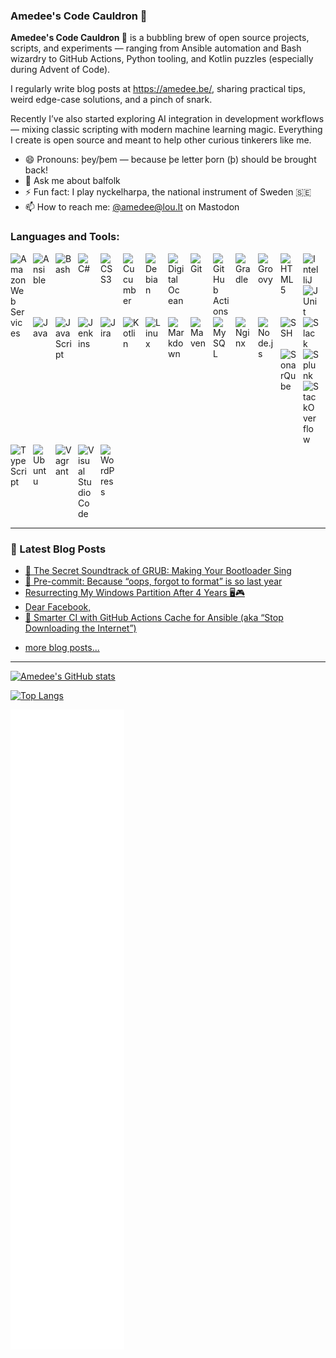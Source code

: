 ### Amedee's Code Cauldron 🔮

**Amedee's Code Cauldron 🔮** is a bubbling brew of open source projects, scripts, and experiments — ranging from Ansible automation and Bash wizardry to GitHub Actions, Python tooling, and Kotlin puzzles (especially during Advent of Code).

I regularly write blog posts at https://amedee.be/, sharing practical tips, weird edge-case solutions, and a pinch of snark.

Recently I’ve also started exploring AI integration in development workflows — mixing classic scripting with modern machine learning magic. Everything I create is open source and meant to help other curious tinkerers like me.

- 😄 Pronouns: þey/þem — because þe letter þorn (þ) should be brought back!
- 💬 Ask me about balfolk
- ⚡ Fun fact: I play nyckelharpa, the national instrument of Sweden 🇸🇪
- 📫 How to reach me: [@amedee@lou.lt](https://lou.lt/@amedee) on Mastodon

### Languages and Tools:

<img align="left" alt="Amazon Web Services" width="26px" src="https://cdn.jsdelivr.net/gh/devicons/devicon/icons/amazonwebservices/amazonwebservices-plain-wordmark.svg" style="padding-right:10px;" />
<img align="left" alt="Ansible" width="26px" src="https://cdn.jsdelivr.net/gh/devicons/devicon/icons/ansible/ansible-original.svg" style="padding-right:10px;" />
<img align="left" alt="Bash" width="26px" src="https://cdn.jsdelivr.net/gh/devicons/devicon/icons/bash/bash-original.svg" style="padding-right:10px;" />
<img align="left" alt="C#" width="26px" src="https://cdn.jsdelivr.net/gh/devicons/devicon/icons/csharp/csharp-original.svg" style="padding-right:10px;" />
<img align="left" alt="CSS3" width="26px" src="https://cdn.jsdelivr.net/gh/devicons/devicon/icons/css3/css3-original.svg" style="padding-right:10px;" />
<img align="left" alt="Cucumber" width="26px" src="https://cdn.jsdelivr.net/gh/devicons/devicon/icons/cucumber/cucumber-plain.svg" style="padding-right:10px;" />
<img align="left" alt="Debian" width="26px" src="https://cdn.jsdelivr.net/gh/devicons/devicon/icons/debian/debian-original.svg" style="padding-right:10px;" />
<img align="left" alt="Digital Ocean" width="26px" src="https://cdn.jsdelivr.net/gh/devicons/devicon/icons/digitalocean/digitalocean-original.svg" style="padding-right:10px;" />
<img align="left" alt="Git" width="26px" src="https://cdn.jsdelivr.net/gh/devicons/devicon/icons/git/git-original.svg" style="padding-right:10px;" />
<img align="left" alt="GitHub Actions" width="26px" src="https://cdn.jsdelivr.net/gh/devicons/devicon/icons/githubactions/githubactions-original.svg" style="padding-right:10px;" />
<img align="left" alt="Gradle" width="26px" src="https://cdn.jsdelivr.net/gh/devicons/devicon/icons/gradle/gradle-original.svg" style="padding-right:10px;" />
<img align="left" alt="Groovy" width="26px" src="https://cdn.jsdelivr.net/gh/devicons/devicon/icons/groovy/groovy-original.svg" style="padding-right:10px;" />
<img align="left" alt="HTML5" width="26px" src="https://cdn.jsdelivr.net/gh/devicons/devicon/icons/html5/html5-original.svg" style="padding-right:10px;" />
<img align="left" alt="IntelliJ" width="26px" src="https://cdn.jsdelivr.net/gh/devicons/devicon/icons/intellij/intellij-original.svg" style="padding-right:10px;" />
<img align="left" alt="JUnit" width="26px" src="https://cdn.jsdelivr.net/gh/devicons/devicon/icons/junit/junit-original.svg" style="padding-right:10px;" />
<img align="left" alt="Java" width="26px" src="https://cdn.jsdelivr.net/gh/devicons/devicon/icons/java/java-original.svg" style="padding-right:10px;" />
<img align="left" alt="JavaScript" width="26px" src="https://cdn.jsdelivr.net/gh/devicons/devicon/icons/javascript/javascript-original.svg" style="padding-right:10px;" />
<img align="left" alt="Jenkins" width="26px" src="https://cdn.jsdelivr.net/gh/devicons/devicon/icons/jenkins/jenkins-original.svg" style="padding-right:10px;" />
<img align="left" alt="Jira" width="26px" src="https://cdn.jsdelivr.net/gh/devicons/devicon/icons/jira/jira-original.svg" style="padding-right:10px;" />
<img align="left" alt="Kotlin" width="26px" src="https://cdn.jsdelivr.net/gh/devicons/devicon/icons/kotlin/kotlin-original.svg" style="padding-right:10px;" />
<img align="left" alt="Linux" width="26px" src="https://cdn.jsdelivr.net/gh/devicons/devicon/icons/linux/linux-original.svg" style="padding-right:10px;" />
<img align="left" alt="Markdown" width="26px" src="https://cdn.jsdelivr.net/gh/devicons/devicon/icons/markdown/markdown-original.svg" style="padding-right:10px;" />
<img align="left" alt="Maven" width="26px" src="https://cdn.jsdelivr.net/gh/devicons/devicon/icons/maven/maven-original.svg" style="padding-right:10px;" />
<img align="left" alt="MySQL" width="26px" src="https://cdn.jsdelivr.net/gh/devicons/devicon/icons/mysql/mysql-original.svg" style="padding-right:10px;" />
<img align="left" alt="Nginx" width="26px" src="https://cdn.jsdelivr.net/gh/devicons/devicon/icons/nginx/nginx-original.svg" style="padding-right:10px;" />
<img align="left" alt="Node.js" width="26px" src="https://cdn.jsdelivr.net/gh/devicons/devicon/icons/nodejs/nodejs-original.svg" style="padding-right:10px;" />
<img align="left" alt="SSH" width="26px" src="https://cdn.jsdelivr.net/gh/devicons/devicon/icons/ssh/ssh-original.svg" style="padding-right:10px;" />
<img align="left" alt="Slack" width="26px" src="https://cdn.jsdelivr.net/gh/devicons/devicon/icons/slack/slack-original.svg" style="padding-right:10px;" />
<img align="left" alt="SonarQube" width="26px" src="https://cdn.jsdelivr.net/gh/devicons/devicon/icons/sonarqube/sonarqube-original.svg" style="padding-right:10px;" />
<img align="left" alt="Splunk" width="26px" src="https://cdn.jsdelivr.net/gh/devicons/devicon/icons/splunk/splunk-original-wordmark.svg" style="padding-right:10px;" />
<img align="left" alt="StackOverflow" width="26px" src="https://cdn.jsdelivr.net/gh/devicons/devicon/icons/stackoverflow/stackoverflow-original.svg" style="padding-right:10px;" />
<img align="left" alt="TypeScript" width="26px" src="https://cdn.jsdelivr.net/gh/devicons/devicon/icons/typescript/typescript-original.svg" style="padding-right:10px;" />
<img align="left" alt="Ubuntu" width="26px" src="https://cdn.jsdelivr.net/gh/devicons/devicon/icons/ubuntu/ubuntu-original.svg" style="padding-right:10px;" />
<img align="left" alt="Vagrant" width="26px" src="https://cdn.jsdelivr.net/gh/devicons/devicon/icons/vagrant/vagrant-original.svg" style="padding-right:10px;" />
<img align="left" alt="Visual Studio Code" width="26px" src="https://cdn.jsdelivr.net/gh/devicons/devicon/icons/vscode/vscode-original.svg" style="padding-right:10px;" />
<img align="left" alt="WordPress" width="26px" src="https://cdn.jsdelivr.net/gh/devicons/devicon/icons/wordpress/wordpress-original.svg" style="padding-right:10px;" />

<br clear="all" />

---

### 📕 Latest Blog Posts

<!-- BLOG-POST-LIST:START -->
- [🎵 The Secret Soundtrack of GRUB: Making Your Bootloader Sing](https://amedee.be/%f0%9f%8e%b5-the-secret-soundtrack-of-grub-making-your-bootloader-sing/)
- [🧼 Pre-commit: Because “oops, forgot to format” is so last year](https://amedee.be/%f0%9f%a7%bc-pre-commit-because-oops-forgot-to-format-is-so-last-year/)
- [Resurrecting My Windows Partition After 4 Years 🖥️🎮](https://amedee.be/resurrecting-my-windows-partition-after-4-years-%f0%9f%96%a5%ef%b8%8f%f0%9f%8e%ae/)
- [Dear Facebook,](https://amedee.be/dear-facebook/)
- [🚀 Smarter CI with GitHub Actions Cache for Ansible &lpar;aka “Stop Downloading the Internet”&rpar;](https://amedee.be/%f0%9f%9a%80-smarter-ci-with-github-actions-cache-for-ansible-aka-stop-downloading-the-internet/)
<!-- BLOG-POST-LIST:END -->

- [more blog posts...](https://amedee.be)

---

[![Amedee's GitHub stats](https://github-readme-stats.vercel.app/api?username=amedee&show=reviews,discussions_started,discussions_answered,prs_merged,prs_merged_percentage&show_icons=true&theme=transparent)](https://github.com/anuraghazra/github-readme-stats)

[![Top Langs](https://github-readme-stats.vercel.app/api/top-langs/?username=amedee&show_icons=true&theme=transparent&layout=compact)](https://github.com/anuraghazra/github-readme-stats)

![Metrics](github-metrics.svg)
